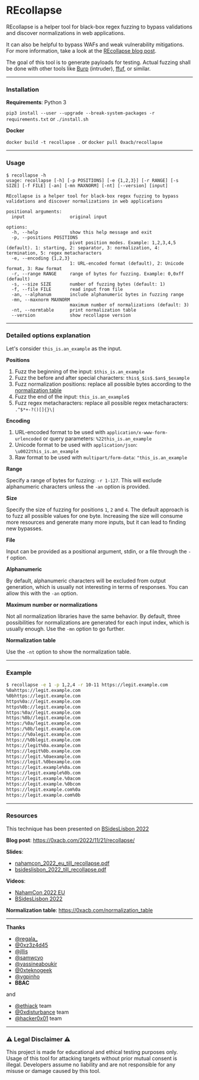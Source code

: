 # REcollapse

REcollapse is a helper tool for black-box regex fuzzing to bypass validations and discover normalizations in web applications.

It can also be helpful to bypass WAFs and weak vulnerability mitigations. For more information, take a look at the [REcollapse blog post](https://0xacb.com/2022/11/21/recollapse/).

The goal of this tool is to generate payloads for testing. Actual fuzzing shall be done with other tools like [Burp](https://portswigger.net/burp) (intruder), [ffuf](https://github.com/ffuf/ffuf), or similar.

---------------

### Installation

**Requirements**: Python 3

`pip3 install --user --upgrade --break-system-packages -r requirements.txt` or `./install.sh`

**Docker**

`docker build -t recollapse .` or `docker pull 0xacb/recollapse`

---------------

### Usage
```
$ recollapse -h
usage: recollapse [-h] [-p POSITIONS] [-e {1,2,3}] [-r RANGE] [-s SIZE] [-f FILE] [-an] [-mn MAXNORM] [-nt] [--version] [input]

REcollapse is a helper tool for black-box regex fuzzing to bypass validations and discover normalizations in web applications

positional arguments:
  input                 original input

options:
  -h, --help            show this help message and exit
  -p, --positions POSITIONS
                        pivot position modes. Example: 1,2,3,4,5 (default). 1: starting, 2: separator, 3: normalization, 4: termination, 5: regex metacharacters
  -e, --encoding {1,2,3}
                        1: URL-encoded format (default), 2: Unicode format, 3: Raw format
  -r, --range RANGE     range of bytes for fuzzing. Example: 0,0xff (default)
  -s, --size SIZE       number of fuzzing bytes (default: 1)
  -f, --file FILE       read input from file
  -an, --alphanum       include alphanumeric bytes in fuzzing range
  -mn, --maxnorm MAXNORM
                        maximum number of normalizations (default: 3)
  -nt, --normtable      print normalization table
  --version             show recollapse version
```

---------------

### Detailed options explanation

Let's consider `this_is.an_example` as the input.

**Positions**

1. Fuzz the beginning of the input: `$this_is.an_example`
2. Fuzz the before and after special characters: `this$_$is$.$an$_$example`
3. Fuzz normalization positions: replace all possible bytes according to the [normalization table](https://0xacb.com/normalization_table)
4. Fuzz the end of the input: `this_is.an_example$`
5. Fuzz regex metacharacters: replace all possible regex metacharacters: `.^$*+-?()[]{}\|`

**Encoding**

1. URL-encoded format to be used with `application/x-www-form-urlencoded` or query parameters: `%22this_is.an_example`
2. Unicode format to be used with `application/json`: `\u0022this_is.an_example`
3. Raw format to be used with `multipart/form-data`: `"this_is.an_example`

**Range**

Specify a range of bytes for fuzzing: `-r 1-127`. This will exclude alphanumeric characters unless the `-an` option is provided.

**Size**

Specify the size of fuzzing for positions `1`, `2` and `4`. The default approach is to fuzz all possible values for one byte. Increasing the size will consume more resources and generate many more inputs, but it can lead to finding new bypasses.

**File**

Input can be provided as a positional argument, stdin, or a file through the `-f` option.

**Alphanumeric**

By default, alphanumeric characters will be excluded from output generation, which is usually not interesting in terms of responses. You can allow this with the `-an` option.

**Maximum number or normalizations**

Not all normalization libraries have the same behavior. By default, three possibilities for normalizations are generated for each input index, which is usually enough. Use the `-mn` option to go further.

**Normalization table**

Use the `-nt` option to show the normalization table.

---------------

### Example

```bash
$ recollapse -e 1 -p 1,2,4 -r 10-11 https://legit.example.com
%0ahttps://legit.example.com
%0bhttps://legit.example.com
https%0a://legit.example.com
https%0b://legit.example.com
https:%0a//legit.example.com
https:%0b//legit.example.com
https:/%0a/legit.example.com
https:/%0b/legit.example.com
https://%0alegit.example.com
https://%0blegit.example.com
https://legit%0a.example.com
https://legit%0b.example.com
https://legit.%0aexample.com
https://legit.%0bexample.com
https://legit.example%0a.com
https://legit.example%0b.com
https://legit.example.%0acom
https://legit.example.%0bcom
https://legit.example.com%0a
https://legit.example.com%0b
```

---------------

### Resources

This technique has been presented on [BSidesLisbon 2022](https://bsideslisbon.org/)

**Blog post**: https://0xacb.com/2022/11/21/recollapse/

**Slides**:

- [nahamcon_2022_eu_till_recollapse.pdf](https://github.com/0xacb/recollapse/blob/main/slides/nahamcon_2022_eu_till_recollapse.pdf)
- [bsideslisbon_2022_till_recollapse.pdf](https://github.com/0xacb/recollapse/blob/main/slides/bsideslisbon_2022_till_recollapse.pdf)

**Videos**:

- [NahamCon 2022 EU](https://www.youtube.com/watch?v=1eLTMKWciic)
- [BSidesLisbon 2022](https://www.youtube.com/watch?v=nb91qhj5cOE)

**Normalization table**: https://0xacb.com/normalization_table

---------------

**Thanks**

- [@regala_](https://twitter.com/regala_)
- [@0xz3z4d45](https://twitter.com/0xz3z4d45)
- [@jllis](https://twitter.com/jllis)
- [@samwcyo](https://twitter.com/samwcyo)
- [@yassineaboukir](https://twitter.com/yassineaboukir)
- [@0xteknogeek](https://twitter.com/0xteknogeek)
- [@vgpinho](https://github.com/vgpinho)
- **BBAC**

and

- [@ethiack](https://twitter.com/ethiack) team
- [@0xdisturbance](https://twitter.com/0xdisturbance) team
- [@hacker0x01](https://twitter.com/hacker0x01) team

---------------

### ⚠ Legal Disclaimer ⚠

This project is made for educational and ethical testing purposes only. Usage of this tool for attacking targets without prior mutual consent is illegal. Developers assume no liability and are not responsible for any misuse or damage caused by this tool.
